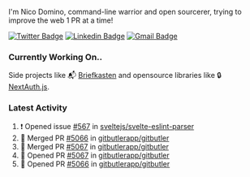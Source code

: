 
I'm Nico Domino, command-line warrior and open sourcerer, trying to improve the web 1 PR at a time!

[![Twitter Badge](https://img.shields.io/badge/-@ndom91-1ca0f1?style=flat-square&labelColor=1ca0f1&logo=twitter&logoColor=white&link=https://twitter.com/ndom91)](https://twitter.com/ndom91) [![Linkedin Badge](https://img.shields.io/badge/-ndom91-blue?style=flat-square&logo=Linkedin&logoColor=white&link=https://www.linkedin.com/in/ndom91/)](https://www.linkedin.com/in/ndom91/) [![Gmail Badge](https://img.shields.io/badge/-yo@ndo.dev-c14438?style=flat-square&logo=mail.ru&logoColor=white&link=mailto:yo@ndo.dev)](mailto:yo@ndo.dev)

### Currently Working On..

Side projects like 📬 [Briefkasten](https://briefkastenhq.com) and opensource libraries like 🔒 [NextAuth.js](https://github.com/nextauthjs/next-auth).

<!--START_SECTION_PROFILE_VIEWS:readme-info-->
<!--END_SECTION_PROFILE_VIEWS:readme-info-->

<!--START_SECTION_DAILY_COMMIT:readme-info-->
<!--END_SECTION_DAILY_COMMIT:readme-info-->

<!--START_SECTION_WEEKLY_COMMIT:readme-info-->
<!--END_SECTION_WEEKLY_COMMIT:readme-info-->

### Latest Activity

<!--START_SECTION:activity-->
1. ❗ Opened issue [#567](https://github.com/sveltejs/svelte-eslint-parser/issues/567) in [sveltejs/svelte-eslint-parser](https://github.com/sveltejs/svelte-eslint-parser)
2. 🎉 Merged PR [#5066](https://github.com/gitbutlerapp/gitbutler/pull/5066) in [gitbutlerapp/gitbutler](https://github.com/gitbutlerapp/gitbutler)
3. 🎉 Merged PR [#5067](https://github.com/gitbutlerapp/gitbutler/pull/5067) in [gitbutlerapp/gitbutler](https://github.com/gitbutlerapp/gitbutler)
4. 💪 Opened PR [#5067](https://github.com/gitbutlerapp/gitbutler/pull/5067) in [gitbutlerapp/gitbutler](https://github.com/gitbutlerapp/gitbutler)
5. 💪 Opened PR [#5066](https://github.com/gitbutlerapp/gitbutler/pull/5066) in [gitbutlerapp/gitbutler](https://github.com/gitbutlerapp/gitbutler)
<!--END_SECTION:activity-->
